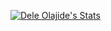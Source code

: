 [![Dele Olajide's Stats](https://github-readme-stats.vercel.app/api?username=deleolajide)](https://github.com/deleolajide/github-readme-stats)

<!--
**deleolajide/deleolajide** is a ✨ _special_ ✨ repository because its `README.md` (this file) appears on your GitHub profile.

Here are some ideas to get you started:

- 🔭 I’m currently working on ...
- 🌱 I’m currently learning ...
- 👯 I’m looking to collaborate on ...
- 🤔 I’m looking for help with ...
- 💬 Ask me about ...
- 📫 How to reach me: ...
- 😄 Pronouns: ...
- ⚡ Fun fact: ...
-->
